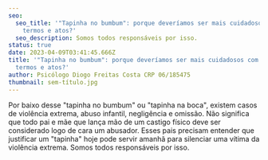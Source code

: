 ```yaml
---
seo:
  seo_title: '"Tapinha no bumbum": porque deveríamos ser mais cuidadosos com esses
    termos e atos?'
  seo_description: Somos todos responsáveis por isso.
status: true
date: 2023-04-09T03:41:45.666Z
title: '"Tapinha no bumbum": porque deveríamos ser mais cuidadosos com esses
  termos e atos?'
author: Psicólogo Diogo Freitas Costa CRP 06/185475
thumbnail: sem-título.jpg
---
```

<!--StartFragment-->

Por baixo desse "tapinha no bumbum" ou "tapinha na boca", existem casos de violência extrema, abuso infantil, negligência e omissão. Não significa que todo pai e mãe que lança mão de um castigo físico deve ser considerado logo de cara um abusador. Esses pais precisam entender que justificar um "tapinha" hoje pode servir amanhã para silenciar uma vítima da violência extrema. Somos todos responsáveis por isso.

<!--EndFragment-->